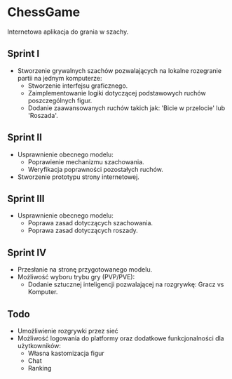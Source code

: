 # ChessGame
Internetowa aplikacja do grania w szachy.

## Sprint I
* Stworzenie grywalnych szachów pozwalających na lokalne rozegranie partii na jednym komputerze:
  * Stworzenie interfejsu graficznego. 
  * Zaimplementowanie logiki dotyczącej podstawowych ruchów poszczególnych figur.
  * Dodanie zaawansowanych ruchów takich jak: 'Bicie w przelocie' lub 'Roszada'.

## Sprint II
* Usprawnienie obecnego modelu:
  * Poprawienie mechanizmu szachowania.
  * Weryfikacja poprawności pozostałych ruchów. 
* Stworzenie prototypu strony internetowej.

## Sprint III
* Usprawnienie obecnego modelu:
  * Poprawa zasad dotyczących szachowania.
  * Poprawa zasad dotyczących roszady.

## Sprint IV
* Przesłanie na stronę przygotowanego modelu.
* Możliwość wyboru trybu gry (PVP/PVE):
  * Dodanie sztucznej inteligencji pozwalającej na rozgrywkę: Gracz vs Komputer.
 
## Todo
* Umożliwienie rozgrywki przez sieć
* Możliwość logowania do platformy oraz dodatkowe funkcjonalności dla użytkowników:
  * Własna kastomizacja figur
  * Chat
  * Ranking 
